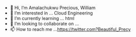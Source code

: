 - 👋 Hi, I’m Amalachukwu Precious, William
- 👀 I’m interested in ... Cloud Engineering
- 🌱 I’m currently learning ... html
- 💞️ I’m looking to collaborate on ... 
- 📫 How to reach me ...https://twitter.com?Beautiful_Precy  

<!---
PrecyWil/PrecyWil is a ✨ special ✨ repository because its `README.md` (this file) appears on your GitHub profile.
You can click the Preview link to take a look at your changes.
--->
